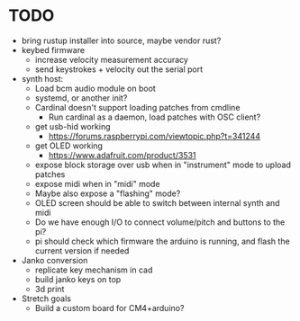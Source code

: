 # TODO
- bring rustup installer into source, maybe vendor rust?
- keybed firmware
  - increase velocity measurement accuracy
  - send keystrokes + velocity out the serial port
- synth host:
  - Load bcm audio module on boot
  - systemd, or another init?
  - Cardinal doesn't support loading patches from cmdline
    - Run cardinal as a daemon, load patches with OSC client?
  - get usb-hid working
    - https://forums.raspberrypi.com/viewtopic.php?t=341244
  - get OLED working
    - https://www.adafruit.com/product/3531
  - expose block storage over usb when in "instrument" mode to upload patches
  - expose midi when in "midi" mode
  - Maybe also expose a "flashing" mode?
  - OLED screen should be able to switch between internal synth and midi
  - Do we have enough I/O to connect volume/pitch and buttons to the pi?
  - pi should check which firmware the arduino is running, and flash the current version if needed
- Janko conversion
  - replicate key mechanism in cad
  - build janko keys on top
  - 3d print
- Stretch goals
  - Build a custom board for CM4+arduino?